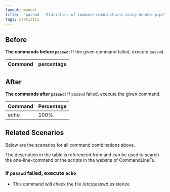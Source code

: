 ```yaml
---
layout: manual
title:  "passwd - Statistics of command combinations using double pipe"
tags: statistic
---
```


## Before

__The commands before `passwd`:__ If the given command failed, execute `passwd`.

| Command | percentage |
|--------|--------|



## After

__The commands after `passwd`:__ If `passwd` failed, execute the given command.

| Command | Percentage | 
|-------|--------|
| echo | 100% |



## Related Scenarios

Below are the scenarios for all command combinations above.

The description in the table is referenced from and can be used to search the one-line-command or the scripts in the website of CommandLineFu.




### If `passwd` failed, execute `echo`

- This command will check the file /etc/passwd existence

            
